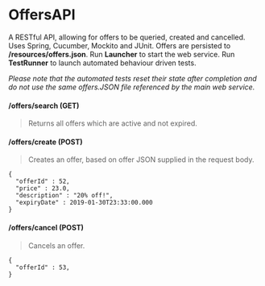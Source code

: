# OffersAPI

A RESTful API, allowing for offers to be queried, created and cancelled. Uses Spring, Cucumber, Mockito and JUnit. Offers are persisted to **/resources/offers.json**. Run **Launcher** to start the web service. Run **TestRunner** to launch automated behaviour driven tests. 

*Please note that the automated tests reset their state after completion and do not use the same offers.JSON file referenced by the main web service.* 

#### /offers/search (GET)
> Returns all offers which are active and not expired.

#### /offers/create (POST)
> Creates an offer, based on offer JSON supplied in the request body.
```
{
  "offerId" : 52,
  "price" : 23.0,
  "description" : "20% off!",
  "expiryDate" : 2019-01-30T23:33:00.000
}
```

#### /offers/cancel (POST)
> Cancels an offer.

```
{
  "offerId" : 53,
}
```
